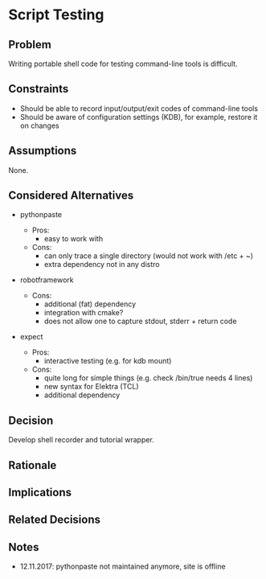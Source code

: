 # Script Testing

## Problem

Writing portable shell code for testing command-line tools is difficult.

## Constraints

- Should be able to record input/output/exit codes of command-line tools
- Should be aware of configuration settings (KDB), for example, restore it on changes

## Assumptions

None.

## Considered Alternatives

- pythonpaste

  - Pros:
    - easy to work with
  - Cons:
    - can only trace a single directory (would not work with /etc + ~)
    - extra dependency not in any distro

- robotframework

  - Cons:
    - additional (fat) dependency
    - integration with cmake?
    - does not allow one to capture stdout, stderr + return code

- expect
  - Pros:
    - interactive testing (e.g. for kdb mount)
  - Cons:
    - quite long for simple things (e.g. check /bin/true needs 4 lines)
    - new syntax for Elektra (TCL)
    - additional dependency

## Decision

Develop shell recorder and tutorial wrapper.

## Rationale

## Implications

## Related Decisions

## Notes

- 12.11.2017: pythonpaste not maintained anymore, site is offline
